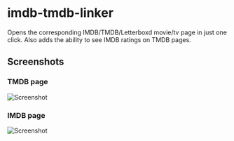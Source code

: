 # imdb-tmdb-linker

Opens the corresponding IMDB/TMDB/Letterboxd movie/tv page in just one click. Also adds the ability to see IMDB ratings on TMDB pages.

## Screenshots

### TMDB page

![Screenshot](https://raw.githubusercontent.com/Tetrax-10/imdb-tmdb-linker/main/screenshot/tmdb.png)

### IMDB page

![Screenshot](https://raw.githubusercontent.com/Tetrax-10/imdb-tmdb-linker/main/screenshot/imdb.png)

